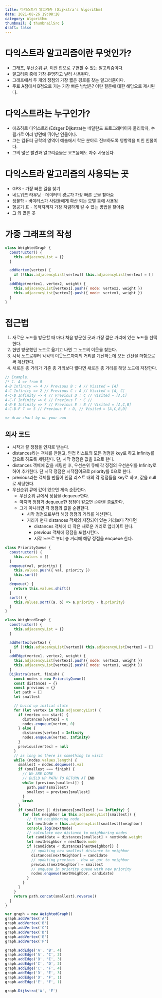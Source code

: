 ```yaml
---
title: 다익스트라 알고리즘 (Dijkstra's Algorithm)
date: 2021-08-26 19:08:28
category: Algorithm
thumbnail: { thumbnailSrc }
draft: false
---
```


# 다익스트라 알고리즘이란 무엇인가?

- 그래프, 우선순위 큐, 이진 힙으로 구현할 수 있는 알고리즘이다.
- 알고리즘 중에 가장 유명하고 널리 사용된다.
- 그래프에서 두 개의 정점의 가장 짧은 경로를 찾는 알고리즘이다.
- 주로 A점에서 B점으로 가는 가장 빠른 방법은? 이란 질문에 대한 해답으로 제시된다.

# 다익스트라는 누구인가?

- 에츠허르 다익스트라(Edsger Dijkstra)는 네덜란드 프로그래머이자 물리학자, 수필가로 여러 방면에 뛰어난 인물이다.
- 그는 컴퓨터 공학의 영역이 예술에서 학문 분야로 진보하도록 영향력을 미친 인물이다.
- 그의 많은 발견과 알고리즘들은 요즈음에도 자주 사용된다.

# 다익스트라 알고리즘의 사용되는 곳

- GPS - 가장 빠른 길을 찾기
- 네트워크 라우팅 - 데이터의 경로가 가장 빠른 곳을 찾아줌
- 생물학 - 바이러스가 사람들에게 확산 되는 모델 등에 사용됨
- 항공기 표 - 목적지까지 가장 저렴하게 갈 수 있는 방법을 찾아줌
- 그 외 많은 곳

# 가중 그래프의 작성

```jsx
class WeightedGraph {
  constructor() {
    this.adjacencyList = {}
  }

  addVertex(vertex) {
    if (!this.adjacencyList[vertex]) this.adjacencyList[vertex] = []
  }
  addEdge(vertex1, vertex2, weight) {
    this.adjacencyList[vertex1].push({ node: vertex2, weight })
    this.adjacencyList[vertex2].push({ node: vertex1, weight })
  }
}
```

# 접근법

1. 새로운 노드를 방문할 때 마다 처음 방문한 곳과 가장 짧은 거리에 있는 노드를 선택한다.
2. 한번 방문했던 노드로 옮기고 나면 그 노드의 이웃을 찾는다.
3. 시작 노드로부터 각각의 이웃노드까지의 거리를 계산하는데 모든 간선을 더함으로써 계산한다.
4. 새로운 총 거리가 기존 총 거리보다 짧다면 새로운 총 거리를 해당 노드에 저장한다.

```jsx
// Example.
/* 1. A => from 0
A-B Infinity => 4 // Previous B : A // Visited = [A]
A-C Infinity => 2 // Previous C : A // Visited = [A, C]
A-C-D Infinity => 4 // Previous D : C // Visited = [A,C]
A-C-F Infinity => 6 // Previous F : C //
A-B-E Infinity => 7 // Previous E : B // Visited = [A,C,B]
A-C-D-F 7 => 5 // Previous F : D, // Visited = [A,C,B,D]

=> draw chart by on your own
```

## 의사 코드

- 시작과 끝 정점을 인자로 받는다.
- distances라는 객체를 만들고, 인접 리스트의 모든 정점을 key로 하고 infinity를 값으로 하도록 세팅한다. 단, 시작 정점은 값을 0으로 한다.
- distances 객체에 값을 세팅한 후, 우선순위 큐에 각 정점의 우선순위를 Infinity로 하여 추가한다. 단 시작 정점은 시작점이므로 priority를 0으로 한다.
- previous라는 객체를 만들어 인접 리스트 내의 각 정점들을 key로 하고, 값을 null로 세팅한다.
- 우선순위 큐에 값이 있으면 게속 순환한다.
  - 우선순위 큐에서 정점을 dequeue한다.
  - 마지막 정점과 dequeue한 정점이 같으면 순환을 종료한다.
  - 그게 아니라면 각 정점의 값을 순환한다.
    - 시작 정점으로부터 해당 정점의 거리를 계산한다.
    - 거리가 현재 distances 객체의 저장되어 있는 거리보다 작다면
      - distances 객체에 더 작은 새로운 거리로 업데이트 한다.
      - previous 객체에 정점을 포함시킨다.
      - 시작 노드로 부터 총 거리에 해당 정점을 enqueue 한다.

```jsx
class PriorityQueue {
  constructor() {
    this.values = []
  }
  enqueue(val, priority) {
    this.values.push({ val, priority })
    this.sort()
  }
  dequeue() {
    return this.values.shift()
  }
  sort() {
    this.values.sort((a, b) => a.priority - b.priority)
  }
}

class WeightedGraph {
  constructor() {
    this.adjacencyList = {}
  }

  addVertex(vertex) {
    if (!this.adjacencyList[vertex]) this.adjacencyList[vertex] = []
  }
  addEdge(vertex1, vertex2, weight) {
    this.adjacencyList[vertex1].push({ node: vertex2, weight })
    this.adjacencyList[vertex2].push({ node: vertex1, weight })
  }
  Dijkstra(start, finish) {
    const nodes = new PriorityQueue()
    const distances = {}
    const previous = {}
    let path = []
    let smallest

    // build up initial state
    for (let vertex in this.adjacencyList) {
      if (vertex === start) {
        distances[vertex] = 0
        nodes.enqueue(vertex, 0)
      } else {
        distances[vertex] = Infinity
        nodes.enqueue(vertex, Infinity)
      }
      previous[vertex] = null
    }
    // as long as there is something to visit
    while (nodes.values.length) {
      smallest = nodes.dequeue().val
      if (smallest === finish) {
        // We ARE DONE
        // BUILD UP PATH TO RETURN AT END
        while (previous[smallest]) {
          path.push(smallest)
          smallest = previous[smallest]
        }
        break
      }
      if (smallest || distances[smallest] !== Infinity) {
        for (let neighbor in this.adjacencyList[smallest]) {
          // find neighboring node
          let nextNode = this.adjacencyList[smallest][neighbor]
          console.log(nextNode)
          // calculate new distance to neighboring nodes
          let candidate = distances[smallest] + nextNode.weight
          let nextNeighbor = nextNode.node
          if (candidate < distances[nextNeighbor]) {
            // updating new smallest distance to neighbor
            distances[nextNeighbor] = candidate
            // updating previous - How we got to neighbor
            previous[nextNeighbor] = smallest
            // enqueue in priority queue with new priority
            nodes.enqueue(nextNeighbor, candidate)
          }
        }
      }
    }
    return path.concat(smallest).reverse()
  }
}

var graph = new WeightedGraph()
graph.addVertex('A')
graph.addVertex('B')
graph.addVertex('C')
graph.addVertex('D')
graph.addVertex('E')
graph.addVertex('F')

graph.addEdge('A', 'B', 4)
graph.addEdge('A', 'C', 2)
graph.addEdge('B', 'E', 3)
graph.addEdge('C', 'D', 2)
graph.addEdge('C', 'F', 4)
graph.addEdge('D', 'E', 3)
graph.addEdge('D', 'F', 1)
graph.addEdge('E', 'F', 1)

graph.Dijkstra('A', 'E')
```
